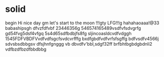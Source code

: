 # solid
begin
Hi
nice day
gm
let's start
to the moon !!!gty
LFG!!!g
hahahaoaaa!@33
babashipsgh
dfvzfdfvbf
23446356g
546574165489vsdfvfsdvgrfg
gd54fvg5dsf4vfgq
5s4d65sdfbdbjfs8fg
sljincoasldcvdfvdggh
1545FDFVBDFVvdfvdfsgcfsvdcvrfffg
bxdfgbdfvdfvrfsfsgffg
bdfvsdfv4566j
sdvsbsdbbgsv dfsjhnfgnggg
vb dbvdfv'bbl,sdgf32ff
brfbhtbgbdgbdnli2
vdfbzdfbzdfbbdbbg
